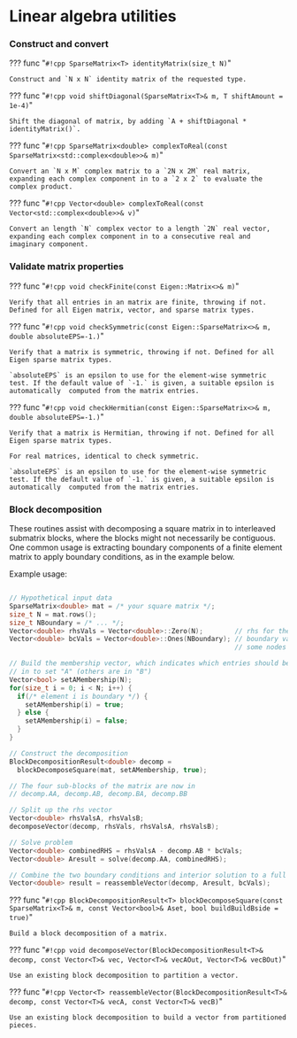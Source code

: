 # Linear algebra utilities

### Construct and convert

??? func "`#!cpp SparseMatrix<T> identityMatrix(size_t N)`"

    Construct and `N x N` identity matrix of the requested type.


??? func "`#!cpp void shiftDiagonal(SparseMatrix<T>& m, T shiftAmount = 1e-4)`"

    Shift the diagonal of matrix, by adding `A + shiftDiagonal * identityMatrix()`.

??? func "`#!cpp SparseMatrix<double> complexToReal(const SparseMatrix<std::complex<double>>& m)`"

    Convert an `N x M` complex matrix to a `2N x 2M` real matrix, expanding each complex component in to a `2 x 2` to evaluate the complex product.


??? func "`#!cpp Vector<double> complexToReal(const Vector<std::complex<double>>& v)`"

    Convert an length `N` complex vector to a length `2N` real vector, expanding each complex component in to a consecutive real and imaginary component.


### Validate matrix properties

??? func "`#!cpp void checkFinite(const Eigen::Matrix<>& m)`"

    Verify that all entries in an matrix are finite, throwing if not. Defined for all Eigen matrix, vector, and sparse matrix types.


??? func "`#!cpp void checkSymmetric(const Eigen::SparseMatrix<>& m, double absoluteEPS=-1.)`"

    Verify that a matrix is symmetric, throwing if not. Defined for all Eigen sparse matrix types.

    `absoluteEPS` is an epsilon to use for the element-wise symmetric test. If the default value of `-1.` is given, a suitable epsilon is automatically  computed from the matrix entries.

??? func "`#!cpp void checkHermitian(const Eigen::SparseMatrix<>& m, double absoluteEPS=-1.)`"

    Verify that a matrix is Hermitian, throwing if not. Defined for all Eigen sparse matrix types.

    For real matrices, identical to check symmetric.

    `absoluteEPS` is an epsilon to use for the element-wise symmetric test. If the default value of `-1.` is given, a suitable epsilon is automatically  computed from the matrix entries.


### Block decomposition

These routines assist with decomposing a square matrix in to interleaved submatrix blocks, where the blocks might not necessarily be contiguous. One common usage is extracting boundary components of a finite element matrix to apply boundary conditions, as in the example below.

Example usage:
```cpp

// Hypothetical input data
SparseMatrix<double> mat = /* your square matrix */;
size_t N = mat.rows();
size_t NBoundary = /* ... */;
Vector<double> rhsVals = Vector<double>::Zero(N);        // rhs for the system
Vector<double> bcVals = Vector<double>::Ones(NBoundary); // boundary values at
                                                         // some nodes

// Build the membership vector, which indicates which entries should be separated
// in to set "A" (others are in "B")
Vector<bool> setAMembership(N);
for(size_t i = 0; i < N; i++) {
  if(/* element i is boundary */) {
    setAMembership(i) = true;
  } else {
    setAMembership(i) = false;
  }
}

// Construct the decomposition 
BlockDecompositionResult<double> decomp = 
  blockDecomposeSquare(mat, setAMembership, true);

// The four sub-blocks of the matrix are now in
// decomp.AA, decomp.AB, decomp.BA, decomp.BB

// Split up the rhs vector
Vector<double> rhsValsA, rhsValsB;
decomposeVector(decomp, rhsVals, rhsValsA, rhsValsB);

// Solve problem
Vector<double> combinedRHS = rhsValsA - decomp.AB * bcVals;
Vector<double> Aresult = solve(decomp.AA, combinedRHS);

// Combine the two boundary conditions and interior solution to a full vector
Vector<double> result = reassembleVector(decomp, Aresult, bcVals);

```

??? func "`#!cpp BlockDecompositionResult<T> blockDecomposeSquare(const SparseMatrix<T>& m, const Vector<bool>& Aset, bool buildBuildBside = true)`"

    Build a block decomposition of a matrix.

??? func "`#!cpp void decomposeVector(BlockDecompositionResult<T>& decomp, const Vector<T>& vec, Vector<T>& vecAOut, Vector<T>& vecBOut)`"

    Use an existing block decomposition to partition a vector.

??? func "`#!cpp Vector<T> reassembleVector(BlockDecompositionResult<T>& decomp, const Vector<T>& vecA, const Vector<T>& vecB)`"
    
    Use an existing block decomposition to build a vector from partitioned pieces.
